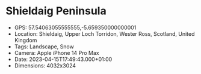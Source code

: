 # Shieldaig Peninsula

- GPS: 57.54063055555555,-5.659350000000001
- Location: Shieldaig, Upper Loch Torridon, Wester Ross, Scotland, United Kingdom
- Tags: Landscape, Snow
- Camera: Apple iPhone 14 Pro Max
- Date: 2023-04-15T17:49:43.000+01:00
- Dimensions: 4032x3024
